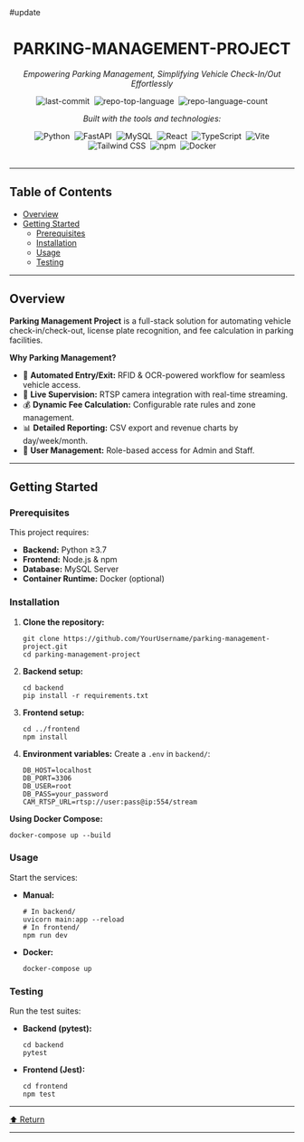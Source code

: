 <html>
  <div id="top" class="">
#update
<div align="center" class="text-center">
<h1>PARKING-MANAGEMENT-PROJECT</h1>
<p><em>Empowering Parking Management, Simplifying Vehicle Check-In/Out Effortlessly</em></p>

<img alt="last-commit" src="https://img.shields.io/github/last-commit/YourUsername/parking-management-project?style=flat&logo=git&logoColor=white&color=0080ff" class="inline-block mx-1" style="margin: 0px 2px;">
<img alt="repo-top-language" src="https://img.shields.io/github/languages/top/YourUsername/parking-management-project?style=flat&color=0080ff" class="inline-block mx-1" style="margin: 0px 2px;">
<img alt="repo-language-count" src="https://img.shields.io/github/languages/count/YourUsername/parking-management-project?style=flat&color=0080ff" class="inline-block mx-1" style="margin: 0px 2px;">
<p><em>Built with the tools and technologies:</em></p>
<img alt="Python" src="https://img.shields.io/badge/Python-3776AB.svg?style=flat&logo=python&logoColor=white" class="inline-block mx-1" style="margin: 0px 2px;">
<img alt="FastAPI" src="https://img.shields.io/badge/FastAPI-005571.svg?style=flat&logo=fastapi&logoColor=white" class="inline-block mx-1" style="margin: 0px 2px;">
<img alt="MySQL" src="https://img.shields.io/badge/MySQL-4479A1.svg?style=flat&logo=mysql&logoColor=white" class="inline-block mx-1" style="margin: 0px 2px;">
<img alt="React" src="https://img.shields.io/badge/React-61DAFB.svg?style=flat&logo=react&logoColor=black" class="inline-block mx-1" style="margin: 0px 2px;">
<img alt="TypeScript" src="https://img.shields.io/badge/TypeScript-3178C6.svg?style=flat&logo=typescript&logoColor=white" class="inline-block mx-1" style="margin: 0px 2px;">
<img alt="Vite" src="https://img.shields.io/badge/Vite-646CFF.svg?style=flat&logo=vite&logoColor=white" class="inline-block mx-1" style="margin: 0px 2px;">
<img alt="Tailwind CSS" src="https://img.shields.io/badge/Tailwind_CSS-38B2AC.svg?style=flat&logo=tailwind-css&logoColor=white" class="inline-block mx-1" style="margin: 0px 2px;">
<img alt="npm" src="https://img.shields.io/badge/npm-CB3837.svg?style=flat&logo=npm&logoColor=white" class="inline-block mx-1" style="margin: 0px 2px;">
<img alt="Docker" src="https://img.shields.io/badge/Docker-2496ED.svg?style=flat&logo=docker&logoColor=white" class="inline-block mx-1" style="margin: 0px 2px;">
</div>
<br>
<hr>
<h2>Table of Contents</h2>
<ul class="list-disc pl-4 my-0">
  <li class="my-0"><a href="#overview">Overview</a></li>
  <li class="my-0"><a href="#getting-started">Getting Started</a>
    <ul class="list-disc pl-4 my-0">
      <li class="my-0"><a href="#prerequisites">Prerequisites</a></li>
      <li class="my-0"><a href="#installation">Installation</a></li>
      <li class="my-0"><a href="#usage">Usage</a></li>
      <li class="my-0"><a href="#testing">Testing</a></li>
    </ul>
  </li>
</ul>
<hr>
<h2 id="overview">Overview</h2>
<p>
  <strong>Parking Management Project</strong> is a full-stack solution for automating vehicle check-in/check-out, license plate recognition, and fee calculation in parking facilities.
</p>
<p><strong>Why Parking Management?</strong></p>
<ul class="list-disc pl-4 my-0">
  <li class="my-0">🚗 <strong>Automated Entry/Exit:</strong> RFID & OCR-powered workflow for seamless vehicle access.</li>
  <li class="my-0">🎥 <strong>Live Supervision:</strong> RTSP camera integration with real-time streaming.</li>
  <li class="my-0">💰 <strong>Dynamic Fee Calculation:</strong> Configurable rate rules and zone management.</li>
  <li class="my-0">📊 <strong>Detailed Reporting:</strong> CSV export and revenue charts by day/week/month.</li>
  <li class="my-0">👥 <strong>User Management:</strong> Role-based access for Admin and Staff.</li>
</ul>
<hr>
<h2 id="getting-started">Getting Started</h2>
<h3 id="prerequisites">Prerequisites</h3>
<p>This project requires:</p>
<ul class="list-disc pl-4 my-0">
  <li class="my-0"><strong>Backend:</strong> Python ≥3.7</li>
  <li class="my-0"><strong>Frontend:</strong> Node.js & npm</li>
  <li class="my-0"><strong>Database:</strong> MySQL Server</li>
  <li class="my-0"><strong>Container Runtime:</strong> Docker (optional)</li>
</ul>
<h3 id="installation">Installation</h3>
<ol class="list-decimal pl-4 my-0">
  <li class="my-0"><strong>Clone the repository:</strong>
    <pre><code class="language-sh">git clone https://github.com/YourUsername/parking-management-project.git
cd parking-management-project
</code></pre>
  </li>
  <li class="my-0"><strong>Backend setup:</strong>
    <pre><code class="language-sh">cd backend
pip install -r requirements.txt
</code></pre>
  </li>
  <li class="my-0"><strong>Frontend setup:</strong>
    <pre><code class="language-sh">cd ../frontend
npm install
</code></pre>
  </li>
  <li class="my-0"><strong>Environment variables:</strong> Create a <code>.env</code> in <code>backend/</code>:
    <pre><code class="language-sh">DB_HOST=localhost
DB_PORT=3306
DB_USER=root
DB_PASS=your_password
CAM_RTSP_URL=rtsp://user:pass@ip:554/stream
</code></pre>
  </li>
</ol>
<p><strong>Using Docker Compose:</strong></p>
<pre><code class="language-sh">docker-compose up --build
</code></pre>
<h3 id="usage">Usage</h3>
<p>Start the services:</p>
<ul class="list-disc pl-4 my-0">
  <li class="my-0"><strong>Manual:</strong>
    <pre><code class="language-sh"># In backend/
uvicorn main:app --reload  
# In frontend/
npm run dev
</code></pre>
  </li>
  <li class="my-0"><strong>Docker:</strong>
    <pre><code class="language-sh">docker-compose up
</code></pre>
  </li>
</ul>
<h3 id="testing">Testing</h3>
<p>Run the test suites:</p>
<ul class="list-disc pl-4 my-0">
  <li class="my-0"><strong>Backend (pytest):</strong>
    <pre><code class="language-sh">cd backend
pytest
</code></pre>
  </li>
  <li class="my-0"><strong>Frontend (Jest):</strong>
    <pre><code class="language-sh">cd frontend
npm test
</code></pre>
  </li>
</ul>
<hr>
<div align="left" class=""><a href="#top">⬆ Return</a></div>
<hr>
</div>
</html>
